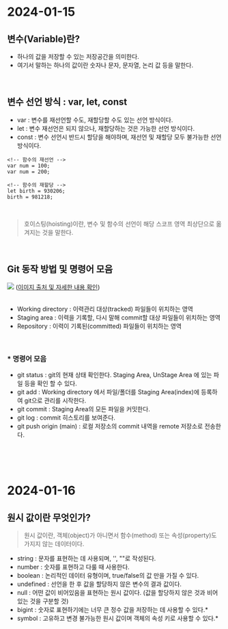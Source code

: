 # 2024-01-15

## 변수(Variable)란?
- 하나의 값을 저장할 수 있는 저장공간을 의미한다.
- 여기서 말하는 하나의 값이란 숫자나 문자, 문자열, 논리 값 등을 말한다.


<br>


## 변수 선언 방식 : var, let, const
- var : 변수를 재선언할 수도, 재할당할 수도 있는 선언 방식이다.
- let : 변수 재선언은 되지 않으나, 재할당하는 것은 가능한 선언 방식이다.
- const : 변수 선언시 반드시 할당을 해야하며, 재선언 및 재할당 모두 불가능한 선언 방식이다.

```
<!-- 함수의 재선언 -->
var num = 100;
var num = 200;

<!-- 함수의 재할당 -->
let birth = 930206;
birth = 981218;
```

<br>

> 호이스팅(hoisting)이란, 변수 및 함수의 선언이 해당 스코프 영역 최상단으로 옮겨지는 것을 말한다.


<br>


## Git 동작 방법 및 명령어 모음
<img src="https://wikidocs.net/images/page/149672/01.02.01.jpg">
(<a href="https://wikidocs.net/149672">이미지 출처 및 자세한 내용 확인</a>)
<br>
<br>

- Working directory : 이력관리 대상(tracked) 파일들이 위치하는 영역
- Staging area : 이력을 기록할, 다시 말해 commit할 대상 파일들이 위치하는 영역
- Repository : 이력이 기록된(committed) 파일들이 위치하는 영역

<br>

### * 명령어 모음
- git status : git의 현재 상태 확인한다. Staging Area, UnStage Area 에 있는 파일 등을 확인 할 수 있다.
- git add : Working directory 에서 파일/폴더를 Staging Area(index)에 등록하여 git으로 관리를 시작한다.
- git commit : Staging Area의 모든 파일을 커밋한다.
- git log : commit 히스토리를 보여준다.
- git push origin (main) : 로컬 저장소의 commit 내역을 remote 저장소로 전송한다.


<br>
<br>
<br>


# 2024-01-16

## 원시 값이란 무엇인가?
> 원시 값이란, 객체(object)가 아니면서 함수(method) 또는 속성(property)도 가지지 않는 데이터이다.

- string : 문자를 표현하는 데 사용되며, '', ""로 작성된다.
- number : 숫자를 표현하고 다룰 때 사용한다.
- boolean : 논리적인 데이터 유형이며, true/false의 값 만을 가질 수 있다.
- undefined : 선언을 한 후 값을 할당하지 않은 변수의 결과 값이다.
- null : 어떤 값이 비어있음을 표현하는 원시 값이다. (값을 할당하지 않은 것과 비어있는 것을 구분할 것)
- bigint : 숫자로 표현하기에는 너무 큰 정수 값을 저장하는 데 사용할 수 있다.*
- symbol : 고유하고 변경 불가능한 원시 값이며 객체의 속성 키로 사용할 수 있다.*


<br>
